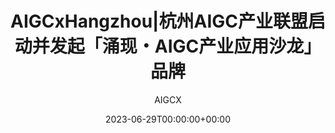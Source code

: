 ---
title: 'AIGCxHangzhou|杭州AIGC产业联盟启动并发起「涌现・AIGC产业应用沙龙」品牌'
date: 2023-06-29T00:00:00+00:00
image_webp: images/blog/0629.webp
image: images/blog/0629.jpg
author: AIGCX
description: This is meta description
external_link: 'https://mp.weixin.qq.com/s/htj8yFn5S6-q5nRQlMX3cw'
---